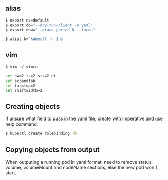 ## alias

```bash
$ export ns=default
$ export do="--dry-run=client -o yaml"
$ export now="--grace-period 0 --force"

$ alias k='kubectl -n $ns'

```

## vim

```bash
$ vim ~/.vimrc

set sw=2 ts=2 sts=2 et
set expandtab
set tabstop=2
set shiftwidth=2
```

## Creating objects

If unsure what field to pass in the yaml file, create with imperative and use help command.

```bash
$ kubectl create rolebinding -h
```

## Copying objects from output

When outputing a running pod in yaml format, need to remove status, volume, volumeMount and nodeName sections, else the new pod won't start.
